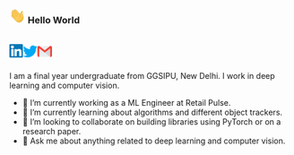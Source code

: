 ### <img src="https://github.com/adityak2920/adityak2920/blob/master/assets/Hi.gif" width="29px"> Hello World 

<br>
  <a href="https://www.linkedin.com/in/adityak2920/">
    <img align="left" alt="Aditya Kumar | Linkedin" width="24px" src="https://github.com/adityak2920/adityak2920/blob/master/assets/Linkedin.svg" />
  </a>
  <a href="https://twitter.com/adityak2920">
    <img align="left" alt="Aditya Kumar | Twitter" width="26px" src="https://github.com/adityak2920/adityak2920/blob/master/assets/Twitter.svg" />
  </a>
  <a href="mailto:adityak2920@gmail.com">
    <img align="left" alt="Aditya Kumar | Gmail" width="26px" src="https://github.com/adityak2920/adityak2920/blob/master/assets/Gmail.svg" />
  </a>
<br><br>

I am a final year undergraduate from GGSIPU, New Delhi. I work in deep learning and computer vision.


- 🔭 I’m currently working as a ML Engineer at Retail Pulse.
- 🌱 I’m currently learning about algorithms and different object trackers.
- 👯 I’m looking to collaborate on building libraries using PyTorch or on a research paper.
- 💬 Ask me about anything related to deep learning and computer vision.


